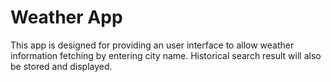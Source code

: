 # Weather App
This app is designed for providing an user interface to allow weather information fetching by entering city name. Historical search result will also be stored and displayed.